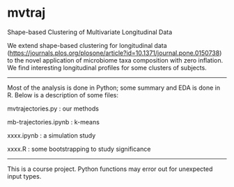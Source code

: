 # mvtraj
Shape-based Clustering of Multivariate Longitudinal Data

We extend shape-based clustering for longitudinal data (https://journals.plos.org/plosone/article?id=10.1371/journal.pone.0150738) to the novel application of microbiome taxa composition with zero inflation. We find interesting longitudinal profiles for some clusters of subjects.

-----

Most of the analysis is done in Python; some summary and EDA is done in R. Below is a description of some files:

  mvtrajectories.py : our methods
  
  mb-trajectories.ipynb : k-means
  
  xxxx.ipynb : a simulation study
  
  xxxx.R : some bootstrapping to study significance
  
-----
  
This is a course project. Python functions may error out for unexpected input types.
